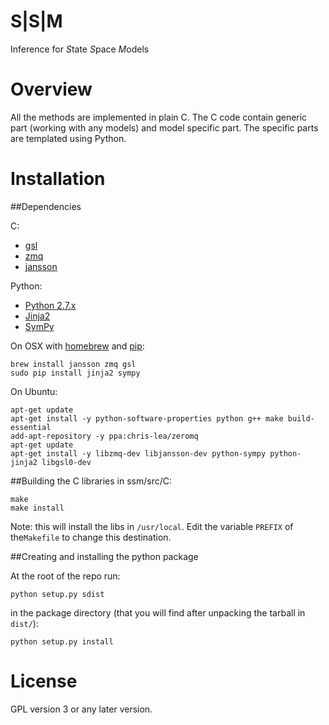 S|S|M
=====

Inference for *S*tate *S*pace *M*odels

Overview
========

All the methods are implemented in plain C.  The C code contain
generic part (working with any models) and model specific part.  The
specific parts are templated using Python.

Installation
============

##Dependencies

C:
- [gsl](http://www.gnu.org/software/gsl/)
- [zmq](http://www.zeromq.org/)
- [jansson](http://www.digip.org/jansson/)

Python:
- [Python 2.7.x](www.python.org/)
- [Jinja2](http://jinja.pocoo.org/docs/)
- [SymPy](http://sympy.org/)

On OSX with [homebrew](http://mxcl.github.io/homebrew/) and [pip](https://pypi.python.org/pypi/pip):

    brew install jansson zmq gsl
    sudo pip install jinja2 sympy

On Ubuntu:

    apt-get update
    apt-get install -y python-software-properties python g++ make build-essential
    add-apt-repository -y ppa:chris-lea/zeromq
    apt-get update
    apt-get install -y libzmq-dev libjansson-dev python-sympy python-jinja2 libgsl0-dev
 

##Building the C libraries
in ssm/src/C:

    make
    make install

Note: this will install the libs in ```/usr/local```. Edit the variable
```PREFIX``` of the```Makefile``` to change this destination.

##Creating and installing the python package

At the root of the repo run:

    python setup.py sdist
    
in the package directory (that you will find after unpacking the tarball in ```dist/```):

    python setup.py install


License
=======

GPL version 3 or any later version.
